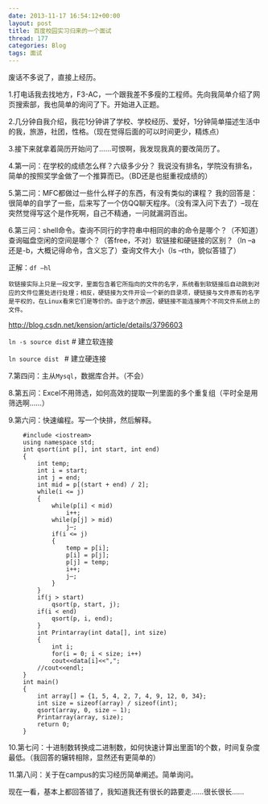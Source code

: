 ```yaml
---
date: 2013-11-17 16:54:12+00:00
layout: post
title: 百度校园实习归来的一个面试
thread: 177
categories: Blog
tags: 面试
---
```


废话不多说了，直接上经历。

1.打电话我去找地方，F3-AC，一个跟我差不多瘦的工程师。先向我简单介绍了网页搜索部，我也简单的询问了下。开始进入正题。

2.几分钟自我介绍，我花1分钟讲了学校、学校经历、爱好，1分钟简单描述生活中的我，旅游，社团，性格。（现在觉得后面的可以时间更少，精炼点）

3.接下来就拿着简历开始问了……可恨啊，我发现我真的要改简历了。

4.第一问：在学校的成绩怎么样？六级多少分？ 我说没有排名，学院没有排名，简单的按照奖学金做了一个推算而已。（BD还是也挺重视成绩的）

5.第二问：MFC都做过一些什么样子的东西，有没有类似的课程？ 我的回答是：很简单的自学了一些，后来写了一个仿QQ聊天程序。（没有深入问下去了）–现在突然觉得写这个是作死啊，自己不精通，一问就漏洞百出。

6.第三问：shell命令。查询不同行的字符串中相同的串的命令是哪个？（不知道）查询磁盘空闲的空间是哪个？（答free，不对）软链接和硬链接的区别？（ln –a 还是-b，大概记得命令，含义忘了）查询文件大小（ls –rth，貌似答错了）

正解：`df –hl`

	软链接实际上只是一段文字，里面包含着它所指向的文件的名字，系统看到软链接后自动跳到对应的文件位置处进行处理；相反，硬链接为文件开设一个新的目录项，硬链接与文件原有的名字是平权的，在Linux看来它们是等价的。由于这个原因，硬链接不能连接两个不同文件系统上的文件。

http://blog.csdn.net/kension/article/details/3796603

`ln -s source dist`        # 建立软连接

`ln source dist `           # 建立硬连接


7.第四问：主从`Mysql`，数据库合并。（不会）

8.第五问：Excel不用筛选，如何高效的提取一列里面的多个重复组（平时全是用筛选啊……）

9.第六问：快速编程。写一个快排，然后解释。
	
		#include <iostream>
		using namespace std;
		int qsort(int p[], int start, int end)
		{
			int temp;
			int i = start;
			int j = end;
			int mid = p[(start + end) / 2];
			while(i <= j)
			{
				while(p[i] < mid)
					i++;
				while(p[j] > mid)
					j–;
				if(i <= j)
				{
					temp = p[i];
					p[i] = p[j];
					p[j] = temp;
					i++;
					j–;
				}
			}
			if(j > start)
				qsort(p, start, j);
			if(i < end)
				qsort(p, i, end);
			}
			int Printarray(int data[], int size)
			{
				int i;
				for(i = 0; i < size; i++)
				cout<<data[i]<<",";
			//cout<<endl;
		}
		int main()
		{
			int array[] = {1, 5, 4, 2, 7, 4, 9, 12, 0, 34};
			int size = sizeof(array) / sizeof(int);
			qsort(array, 0, size – 1);
			Printarray(array, size);
			return 0;
		}

10.第七问：十进制数转换成二进制数，如何快速计算出里面1的个数，时间复杂度最低。（我回答的辗转相除，显然还有更简单的）

11.第八问：关于在campus的实习经历简单阐述。简单询问。

现在一看，基本上都回答错了，我知道我还有很长的路要走……很长很长……
